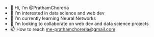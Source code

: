- 👋 Hi, I’m @PrathamChoreria
- 👀 I’m interested in data science and web dev
- 🌱 I’m currently learning Neural Networks
- 💞️ I’m looking to collaborate on web dev and data science projects
- 📫 How to reach me-prathamchoreria@gmail.com

<!---
PrathamChoreria/PrathamChoreria is a ✨ special ✨ repository because its `README.md` (this file) appears on your GitHub profile.
You can click the Preview link to take a look at your changes.
--->
